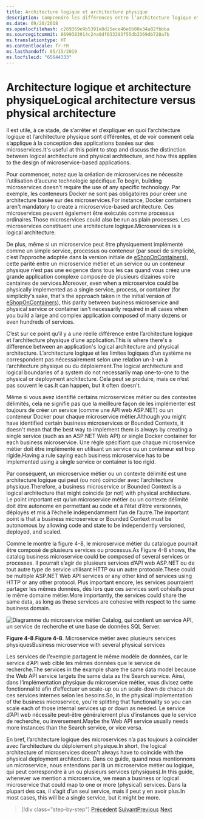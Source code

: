 ```yaml
---
title: Architecture logique et architecture physique
description: Comprendre les différences entre l’architecture logique et l’architecture physique.
ms.date: 09/20/2018
ms.openlocfilehash: c269369e9b5391e8d25ece46e6b08e34a82fbbba
ms.sourcegitcommit: 8699383914c24a0df033393f55db3369db728a7b
ms.translationtype: HT
ms.contentlocale: fr-FR
ms.lasthandoff: 05/15/2019
ms.locfileid: "65644333"
---
```

# <a name="logical-architecture-versus-physical-architecture"></a><span data-ttu-id="5b2bb-103">Architecture logique et architecture physique</span><span class="sxs-lookup"><span data-stu-id="5b2bb-103">Logical architecture versus physical architecture</span></span>

<span data-ttu-id="5b2bb-104">Il est utile, à ce stade, de s’arrêter et d’expliquer en quoi l’architecture logique et l’architecture physique sont différentes, et de voir comment cela s’applique à la conception des applications basées sur des microservices.</span><span class="sxs-lookup"><span data-stu-id="5b2bb-104">It's useful at this point to stop and discuss the distinction between logical architecture and physical architecture, and how this applies to the design of microservice-based applications.</span></span>

<span data-ttu-id="5b2bb-105">Pour commencer, notez que la création de microservices ne nécessite l’utilisation d’aucune technologie spécifique.</span><span class="sxs-lookup"><span data-stu-id="5b2bb-105">To begin, building microservices doesn't require the use of any specific technology.</span></span> <span data-ttu-id="5b2bb-106">Par exemple, les conteneurs Docker ne sont pas obligatoires pour créer une architecture basée sur des microservices.</span><span class="sxs-lookup"><span data-stu-id="5b2bb-106">For instance, Docker containers aren't mandatory to create a microservice-based architecture.</span></span> <span data-ttu-id="5b2bb-107">Ces microservices peuvent également être exécutés comme processus ordinaires.</span><span class="sxs-lookup"><span data-stu-id="5b2bb-107">Those microservices could also be run as plain processes.</span></span> <span data-ttu-id="5b2bb-108">Les microservices constituent une architecture logique.</span><span class="sxs-lookup"><span data-stu-id="5b2bb-108">Microservices is a logical architecture.</span></span>

<span data-ttu-id="5b2bb-109">De plus, même si un microservice peut être physiquement implémenté comme un simple service, processus ou conteneur (par souci de simplicité, c’est l’approche adoptée dans la version initiale de [eShopOnContainers](https://aka.ms/MicroservicesArchitecture)), cette parité entre un microservice métier et un service ou un conteneur physique n’est pas une exigence dans tous les cas quand vous créez une grande application complexe composée de plusieurs dizaines voire centaines de services.</span><span class="sxs-lookup"><span data-stu-id="5b2bb-109">Moreover, even when a microservice could be physically implemented as a single service, process, or container (for simplicity's sake, that's the approach taken in the initial version of [eShopOnContainers](https://aka.ms/MicroservicesArchitecture)), this parity between business microservice and physical service or container isn't necessarily required in all cases when you build a large and complex application composed of many dozens or even hundreds of services.</span></span>

<span data-ttu-id="5b2bb-110">C’est sur ce point qu’il y a une réelle différence entre l’architecture logique et l’architecture physique d’une application.</span><span class="sxs-lookup"><span data-stu-id="5b2bb-110">This is where there's a difference between an application's logical architecture and physical architecture.</span></span> <span data-ttu-id="5b2bb-111">L’architecture logique et les limites logiques d’un système ne correspondent pas nécessairement selon une relation un-à-un à l’architecture physique ou du déploiement.</span><span class="sxs-lookup"><span data-stu-id="5b2bb-111">The logical architecture and logical boundaries of a system do not necessarily map one-to-one to the physical or deployment architecture.</span></span> <span data-ttu-id="5b2bb-112">Cela peut se produire, mais ce n’est pas souvent le cas.</span><span class="sxs-lookup"><span data-stu-id="5b2bb-112">It can happen, but it often doesn't.</span></span>

<span data-ttu-id="5b2bb-113">Même si vous avez identifié certains microservices métier ou des contextes délimités, cela ne signifie pas que la meilleure façon de les implémenter est toujours de créer un service (comme une API web ASP.NET) ou un conteneur Docker pour chaque microservice métier.</span><span class="sxs-lookup"><span data-stu-id="5b2bb-113">Although you might have identified certain business microservices or Bounded Contexts, it doesn't mean that the best way to implement them is always by creating a single service (such as an ASP.NET Web API) or single Docker container for each business microservice.</span></span> <span data-ttu-id="5b2bb-114">Une règle spécifiant que chaque microservice métier doit être implémenté en utilisant un service ou un conteneur est trop rigide.</span><span class="sxs-lookup"><span data-stu-id="5b2bb-114">Having a rule saying each business microservice has to be implemented using a single service or container is too rigid.</span></span>

<span data-ttu-id="5b2bb-115">Par conséquent, un microservice métier ou un contexte délimité est une architecture logique qui peut (ou non) coïncider avec l’architecture physique.</span><span class="sxs-lookup"><span data-stu-id="5b2bb-115">Therefore, a business microservice or Bounded Context is a logical architecture that might coincide (or not) with physical architecture.</span></span> <span data-ttu-id="5b2bb-116">Le point important est qu’un microservice métier ou un contexte délimité doit être autonome en permettant au code et à l’état d’être versionnés, déployés et mis à l’échelle indépendamment l’un de l’autre.</span><span class="sxs-lookup"><span data-stu-id="5b2bb-116">The important point is that a business microservice or Bounded Context must be autonomous by allowing code and state to be independently versioned, deployed, and scaled.</span></span>

<span data-ttu-id="5b2bb-117">Comme le montre la figure 4-8, le microservice métier du catalogue pourrait être composé de plusieurs services ou processus.</span><span class="sxs-lookup"><span data-stu-id="5b2bb-117">As Figure 4-8 shows, the catalog business microservice could be composed of several services or processes.</span></span> <span data-ttu-id="5b2bb-118">Il pourrait s’agir de plusieurs services d’API web ASP.NET ou de tout autre type de service utilisant HTTP ou un autre protocole.</span><span class="sxs-lookup"><span data-stu-id="5b2bb-118">These could be multiple ASP.NET Web API services or any other kind of services using HTTP or any other protocol.</span></span> <span data-ttu-id="5b2bb-119">Plus important encore, les services pourraient partager les mêmes données, dès lors que ces services sont cohésifs pour le même domaine métier.</span><span class="sxs-lookup"><span data-stu-id="5b2bb-119">More importantly, the services could share the same data, as long as these services are cohesive with respect to the same business domain.</span></span>

![Diagramme du microservice métier Catalog, qui contient un service API, un service de recherche et une base de données SQL Server.](./media/image8.png)

<span data-ttu-id="5b2bb-121">**Figure 4-8**.</span><span class="sxs-lookup"><span data-stu-id="5b2bb-121">**Figure 4-8**.</span></span> <span data-ttu-id="5b2bb-122">Microservice métier avec plusieurs services physiques</span><span class="sxs-lookup"><span data-stu-id="5b2bb-122">Business microservice with several physical services</span></span>

<span data-ttu-id="5b2bb-123">Les services de l’exemple partagent le même modèle de données, car le service d’API web cible les mêmes données que le service de recherche.</span><span class="sxs-lookup"><span data-stu-id="5b2bb-123">The services in the example share the same data model because the Web API service targets the same data as the Search service.</span></span> <span data-ttu-id="5b2bb-124">Ainsi, dans l’implémentation physique du microservice métier, vous divisez cette fonctionnalité afin d’effectuer un scale-up ou un scale-down de chacun de ces services internes selon les besoins.</span><span class="sxs-lookup"><span data-stu-id="5b2bb-124">So, in the physical implementation of the business microservice, you're splitting that functionality so you can scale each of those internal services up or down as needed.</span></span> <span data-ttu-id="5b2bb-125">Le service d’API web nécessite peut-être généralement plus d’instances que le service de recherche, ou inversement.</span><span class="sxs-lookup"><span data-stu-id="5b2bb-125">Maybe the Web API service usually needs more instances than the Search service, or vice versa.</span></span>

<span data-ttu-id="5b2bb-126">En bref, l’architecture logique des microservices n’a pas toujours à coïncider avec l’architecture du déploiement physique.</span><span class="sxs-lookup"><span data-stu-id="5b2bb-126">In short, the logical architecture of microservices doesn't always have to coincide with the physical deployment architecture.</span></span> <span data-ttu-id="5b2bb-127">Dans ce guide, quand nous mentionnons un microservice, nous entendons par là un microservice métier ou logique, qui peut correspondre à un ou plusieurs services (physiques).</span><span class="sxs-lookup"><span data-stu-id="5b2bb-127">In this guide, whenever we mention a microservice, we mean a business or logical microservice that could map to one or more (physical) services.</span></span> <span data-ttu-id="5b2bb-128">Dans la plupart des cas, il s’agit d’un seul service, mais il peut y en avoir plus.</span><span class="sxs-lookup"><span data-stu-id="5b2bb-128">In most cases, this will be a single service, but it might be more.</span></span>

>[!div class="step-by-step"]
><span data-ttu-id="5b2bb-129">[Précédent](data-sovereignty-per-microservice.md)
>[Suivant](distributed-data-management.md)</span><span class="sxs-lookup"><span data-stu-id="5b2bb-129">[Previous](data-sovereignty-per-microservice.md)
[Next](distributed-data-management.md)</span></span>
